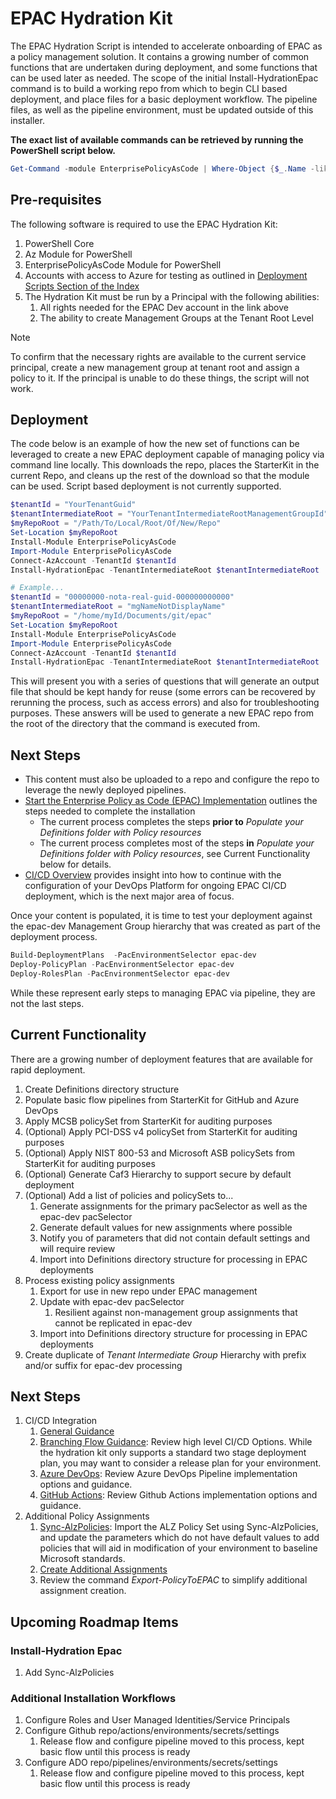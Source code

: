 # EPAC Hydration Kit

The EPAC Hydration Script is intended to accelerate onboarding of EPAC as a policy management solution. It contains a growing number of common functions that are undertaken during deployment, and some functions that can be used later as needed. The scope of the initial Install-HydrationEpac command is to build a working repo from which to begin CLI based deployment, and place files for a basic deployment workflow. The pipeline files, as well as the pipeline environment, must be updated outside of this installer.

**The exact list of available commands can be retrieved by running the PowerShell script below.**

```PowerShell
Get-Command -module EnterprisePolicyAsCode | Where-Object {$_.Name -like "*-Hydration*"}
```

## Pre-requisites

The following software is required to use the EPAC Hydration Kit:

1. PowerShell Core
1. Az Module for PowerShell
1. EnterprisePolicyAsCode Module for PowerShell
1. Accounts with access to Azure for testing as outlined in [Deployment Scripts Section of the Index](index.md)
1. The Hydration Kit must be run by a Principal with the following abilities:
    1. All rights needed for the EPAC Dev account in the link above
    1. The ability to create Management Groups at the Tenant Root Level

> [!Note]
> To confirm that the necessary rights are available to the current service principal, create a new management group at tenant root and assign a policy to it. If the principal is unable to do these things, the script will not work.

## Deployment

The code below is an example of how the new set of functions can be leveraged to create a new EPAC deployment capable of managing policy via command line locally. This downloads the repo, places the StarterKit in the current Repo, and cleans up the rest of the download so that the module can be used. Script based deployment is not currently supported.

```PowerShell
$tenantId = "YourTenantGuid"
$tenantIntermediateRoot = "YourTenantIntermediateRootManagementGroupId"
$myRepoRoot = "/Path/To/Local/Root/Of/New/Repo"
Set-Location $myRepoRoot
Install-Module EnterprisePolicyAsCode
Import-Module EnterprisePolicyAsCode
Connect-AzAccount -TenantId $tenantId
Install-HydrationEpac -TenantIntermediateRoot $tenantIntermediateRoot
```

```PowerShell
# Example...
$tenantId = "00000000-nota-real-guid-000000000000"
$tenantIntermediateRoot = "mgNameNotDisplayName"
$myRepoRoot = "/home/myId/Documents/git/epac"
Set-Location $myRepoRoot
Install-Module EnterprisePolicyAsCode
Import-Module EnterprisePolicyAsCode
Connect-AzAccount -TenantId $tenantId
Install-HydrationEpac -TenantIntermediateRoot $tenantIntermediateRoot
```

This will present you with a series of questions that will generate an output file that should be kept handy for reuse (some errors can be recovered by rerunning the process, such as access errors) and also for troubleshooting purposes. These answers will be used to generate a new EPAC repo from the root of the directory that the command is executed from.

## Next Steps

- This content must also be uploaded  to a repo and configure the repo to leverage the newly deployed pipelines.
- [Start the Enterprise Policy as Code (EPAC) Implementation](start-implementing.md) outlines the steps needed to complete the installation
  - The current process completes the steps **prior to** *Populate your Definitions folder with Policy resources*
  - The current process completes most of the steps **in** *Populate your Definitions folder with Policy resources*, see Current Functionality below for details.
- [CI/CD Overview](ci-cd-overview.md) provides insight into how to continue with the configuration of your DevOps Platform for ongoing EPAC CI/CD deployment, which is the next major area of focus.

Once your content is populated, it is time to test your deployment against the epac-dev Management Group hierarchy that was created as part of the deployment process.

```PowerShell
Build-DeploymentPlans  -PacEnvironmentSelector epac-dev
Deploy-PolicyPlan -PacEnvironmentSelector epac-dev
Deploy-RolesPlan -PacEnvironmentSelector epac-dev
```

While these represent early steps to managing EPAC via pipeline, they are not the last steps.

## Current Functionality

There are a growing number of deployment features that are available for rapid deployment.

1. Create Definitions directory structure
1. Populate basic flow pipelines from StarterKit for GitHub and Azure DevOps
1. Apply MCSB policySet from StarterKit for auditing purposes
1. (Optional) Apply PCI-DSS v4 policySet from StarterKit for auditing purposes
1. (Optional) Apply NIST 800-53 and Microsoft ASB policySets from StarterKit for auditing purposes
1. (Optional) Generate Caf3 Hierarchy to support secure by default deployment
1. (Optional) Add a list of policies and policySets to...
    1. Generate assignments for the primary pacSelector as well as the epac-dev pacSelector
    1. Generate default values for new assignments where possible
    1. Notify you of parameters that did not contain default settings and will require review
    1. Import into Definitions directory structure for processing in EPAC deployments
1. Process existing policy assignments
    1. Export for use in new repo under EPAC management
    1. Update with epac-dev pacSelector
        1. Resilient against non-management group assignments that cannot be replicated in epac-dev
    1. Import into Definitions directory structure for processing in EPAC deployments
1. Create duplicate of *Tenant Intermediate Group* Hierarchy with prefix and/or suffix for epac-dev processing

## Next Steps

1. CI/CD Integration
    1. [General Guidance](https://azure.github.io/enterprise-azure-policy-as-code/ci-cd-overview/)
    1. [Branching Flow Guidance](https://github.com/Azure/enterprise-azure-policy-as-code/blob/main/Docs/ci-cd-branching-flows.md): Review high level CI/CD Options. While the hydration kit only supports a standard two stage deployment plan, you may want to consider a release plan for your environment.
    1. [Azure DevOps](https://azure.github.io/enterprise-azure-policy-as-code/ci-cd-ado-pipelines/): Review Azure DevOps Pipeline implementation options and guidance.
    1. [GitHub Actions](https://azure.github.io/enterprise-azure-policy-as-code/ci-cd-github-actions/): Review Github Actions implementation options and guidance.
1. Additional Policy Assignments
    1. [Sync-AlzPolicies](https://github.com/Azure/enterprise-azure-policy-as-code/blob/main/Docs/integrating-with-alz.md#scenario-2---alz-policy-deployment-with-epac): Import the ALZ Policy Set using Sync-AlzPolicies, and update the parameters which do not have default values to add policies that will aid in modification of your environment to baseline Microsoft standards.
    1. [Create Additional Assignments](https://github.com/Azure/enterprise-azure-policy-as-code/blob/main/Docs/operational-scripts.md)
    1. Review the command *Export-PolicyToEPAC* to simplify additional assignment creation.

## Upcoming Roadmap Items

### Install-Hydration Epac

1. Add Sync-AlzPolicies

### Additional Installation Workflows

1. Configure Roles and User Managed Identities/Service Principals
1. Configure Github repo/actions/environments/secrets/settings
    1. Release flow and configure pipeline moved to this process, kept basic flow until this process is ready
1. Configure ADO repo/pipelines/environments/secrets/settings
    1. Release flow and configure pipeline moved to this process, kept basic flow until this process is ready
